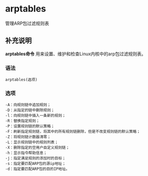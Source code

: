 arptables
===

管理ARP包过滤规则表

## 补充说明

**arptables命令** 用来设置、维护和检查Linux内核中的arp包过滤规则表。

### 语法  

```
arptables(选项)
```

### 选项  

```
-A：向规则链中追加规则；
-D：从指定的链中删除规则；
-l：向规则链中插入一条新的规则；
-R：替换指定规则；
-P：设置规则链的默认策略；
-F：刷新指定规则链，将其中的所有规则链删除，但是不改变规则链的默认策略；
-Z：将规则链计数器清零；
-L：显示规则链中的规则列表；
-X：删除指定的空用户自定义规则链；
-h：显示指令帮助信息；
-j：指定满足规则的添加时的目标；
-s：指定要匹配ARP包的源ip地址；
-d：指定要匹配ARP包的目的IP地址。
```


<!-- Linux命令行搜索引擎：https://jaywcjlove.github.io/linux-command/ -->
